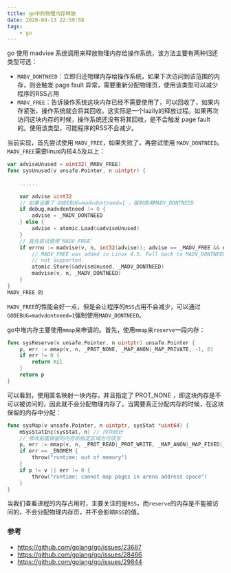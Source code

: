 ```yaml
---
title: go中的物理内存释放
date: 2020-04-13 22:59:58
tags:
    - go
---
```

go 使用 madvise 系统调用来释放物理内存给操作系统，该方法主要有两种归还类型可选：
- `MADV_DONTNEED`：立即归还物理内存给操作系统，如果下次访问到该范围的内存，则会触发 page fault 异常，需要重新分配物理页，使用该类型可以减少程序的RSS占用
- `MADV_FREE`：告诉操作系统这块内存已经不需要使用了，可以回收了，如果内存紧张，操作系统就会将其回收。这实际是一个lazily的释放过程。如果再次访问这块内存的时候，操作系统还没有将其回收，是不会触发 page fault 的。使用该类型，可能程序的RSS不会减少。

当前实现，首先尝试使用 `MADV_FREE`，如果失败了，再尝试使用 `MADV_DONTNEED`。`MADV_FREE`需要linux内核4.5及以上：
```go
var adviseUnused = uint32(_MADV_FREE)
func sysUnused(v unsafe.Pointer, n uintptr) {
    
    ......
    
    var advise uint32
    // 如果设置了`GODEBUG=madvdontneed=1`，强制使用MADV_DONTNEED
    if debug.madvdontneed != 0 {
        advise = _MADV_DONTNEED
    } else {
        advise = atomic.Load(&adviseUnused)
    }
    // 首先尝试使用`MADV_FREE`
    if errno := madvise(v, n, int32(advise)); advise == _MADV_FREE && errno != 0 {
        // MADV_FREE was added in Linux 4.5. Fall back to MADV_DONTNEED if it is
        // not supported.
        atomic.Store(&adviseUnused, _MADV_DONTNEED)
        madvise(v, n, _MADV_DONTNEED)
    }
}
MADV_FREE 的
```
`MADV_FREE`的性能会好一点，但是会让程序的`RSS`占用不会减少，可以通过`GODEBUG=madvdontneed=1`强制使用`MADV_DONTNEED`。

go中堆内存主要使用`mmap`来申请的。首先，使用`mmap`来`reserve`一段内存：
```go
func sysReserve(v unsafe.Pointer, n uintptr) unsafe.Pointer {
	p, err := mmap(v, n, _PROT_NONE, _MAP_ANON|_MAP_PRIVATE, -1, 0)
	if err != 0 {
		return nil
	}
	return p
}
```
可以看到，使用匿名映射一块内存，并且指定了 PROT_NONE ，即这块内存是不可以被访问的，因此就不会分配物理内存了。当需要真正分配内存的时候，在这块保留的内存中分配：
```go
func sysMap(v unsafe.Pointer, n uintptr, sysStat *uint64) {
	mSysStatInc(sysStat, n) // 内存统计
	// 修改前面保留的内存的指定区域为可读写
	p, err := mmap(v, n, _PROT_READ|_PROT_WRITE, _MAP_ANON|_MAP_FIXED|_MAP_PRIVATE, -1, 0)
	if err == _ENOMEM {
		throw("runtime: out of memory")
	}
	if p != v || err != 0 {
		throw("runtime: cannot map pages in arena address space")
	}
}
```
当我们查看进程的内存占用时，主要关注的是`RSS`，而`reserve`的内存是不能被访问的，不会分配物理内存页，并不会影响`RSS`的值。


### 参考
- https://github.com/golang/go/issues/23687
- https://github.com/golang/go/issues/28466
- https://github.com/golang/go/issues/29844